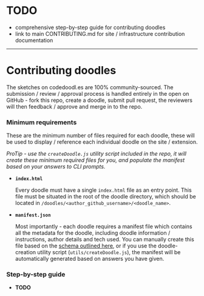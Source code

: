 # TODO

* comprehensive step-by-step guide for contributing doodles
* link to main CONTRIBUTING.md for site / infrastructure contribution documentation

___

# Contributing doodles

The sketches on codedoodl.es are 100% community-sourced. The submission / review / approval process is handled entirely in the open on GitHub - fork this repo, create a doodle, submit pull request, the reviewers will then feedback / approve and merge in to the repo.

### Minimum requirements

These are the minimum number of files required for each doodle, these will be used to display / reference each individual doodle on the site / extension.

_ProTip - use the `createDoodle.js` utility script included in the repo, it will create these minimum required files for you, and populate the manifest based on your answers to CLI prompts._

* <code>**index.html**</code>

	Every doodle must have a single `index.html` file as an entry point. This file must be situated in the root of the doodle directory, which should be located in `/doodles/<author_github_username>/<doodle_name>`.

* <code>**manifest.json**</code>

	Most importantly - each doodle requires a manifest file which contains all the metadata for the doodle, including doodle information / instructions, author details and tech used. You can manually create this file based on the [schema outlined here](manifest.md), or if you use the doodle-creation utility script (<code>utils/createDoodle.js</code>), the manifest will be automatically generated based on answers you have given.

### Step-by-step guide

* **TODO**
